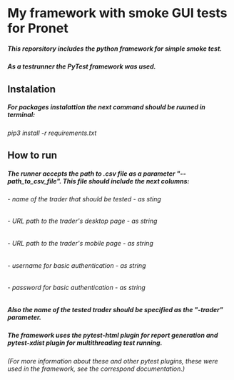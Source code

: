 # My framework with smoke GUI tests for Pronet

##### This reporsitory includes the python framework for simple smoke test.
##### As a testrunner the PyTest framework was used.

## Instalation
##### For packages instalattion the next command should be ruuned in terminal:
*pip3 install -r requirements.txt*


## How to run
##### The runner accepts the path to .csv file as a parameter "--path_to_csv_file". This file should include the next columns:
###### *- name of the trader that should be tested*  - as sting
###### *- URL path to the trader's desktop page* - as string
###### *- URL path to the trader's mobile page* - as string
###### *- username for basic authentication* - as string
###### *- password for basic authentication* - as string

##### Also the name of the tested trader should be specified as the "-trader" parameter.
##### The framework uses the pytest-html plugin for report generation and pytest-xdist plugin for multithreading test running.
###### (For more information about these and other pytest plugins, these were used in the framework, see the correspond documentation.)
